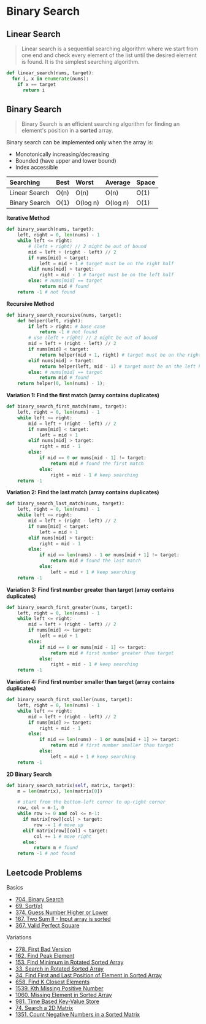 # Binary Search

## Linear Search

> Linear search is a sequential searching algorithm where we start from one end and check every element of the list until the desired element is found. It is the simplest searching algorithm.
```py
def linear_search(nums, target):
  for i, x in enumerate(nums):
    if x == target
      return i
```

## Binary Search

> Binary Search is an efficient searching algorithm for finding an element's position in a **sorted** array.

Binary search can be implemented only when the array is:
- Monotonically increasing/decreasing
- Bounded (have upper and lower bound)
- Index accessible

| Searching      | Best     | Worst    | Average  | Space     |
| :------------- | :------- | :------- | :------- | :-------- |
| Linear Search  | O(n)     | O(n)     | O(n)     | O(1)      |
| Binary Search  | O(1)     | O(log n) | O(log n) | O(1)      |

**Iterative Method**
```py
def binary_search(nums, target):
    left, right = 0, len(nums) - 1
    while left <= right:
        # (left + right) // 2 might be out of bound
        mid = left + (right - left) // 2
        if nums[mid] < target:
            left = mid + 1 # target must be on the right half
        elif nums[mid] > target:
            right = mid - 1 # target must be on the left half
        else: # nums[mid] == target
            return mid # found
    return -1 # not found
```

**Recursive Method**
```py
def binary_search_recursive(nums, target):
    def helper(left, right):
        if left > right: # base case
            return -1 # not found
        # use (left + right) // 2 might be out of bound
        mid = left + (right - left) // 2
        if nums[mid] < target:
            return helper(mid + 1, right) # target must be on the right half
        elif nums[mid] > target:
            return helper(left, mid - 1) # target must be on the left half
        else: # nums[mid] == target
            return mid # found
    return helper(0, len(nums) - 1);
```

**Variation 1: Find the first match (array contains duplicates)**
```py
def binary_search_first_match(nums, target):
    left, right = 0, len(nums) - 1
    while left <= right:
        mid = left + (right - left) // 2
        if nums[mid] < target:
            left = mid + 1
        elif nums[mid] > target:
            right = mid - 1
        else:
            if mid == 0 or nums[mid - 1] != target:
                return mid # found the first match
            else:
                right = mid - 1 # keep searching
    return -1
```

**Variation 2: Find the last match (array contains duplicates)**
```py
def binary_search_last_match(nums, target):
    left, right = 0, len(nums) - 1
    while left <= right:
        mid = left + (right - left) // 2
        if nums[mid] < target:
            left = mid + 1
        elif nums[mid] > target:
            right = mid - 1
        else:
            if mid == len(nums) - 1 or nums[mid + 1] != target:
                return mid # found the last match
            else:
                left = mid + 1 # keep searching
    return -1
```

**Variation 3: Find first number greater than target (array contains duplicates)**
```py
def binary_search_first_greater(nums, target):
    left, right = 0, len(nums) - 1
    while left <= right:
        mid = left + (right - left) // 2
        if nums[mid] <= target:
            left = mid + 1
        else:
            if mid == 0 or nums[mid - 1] <= target:
                return mid # first number greater than target
            else:
                right = mid - 1 # keep searching
    return -1
```

**Variation 4: Find first number smaller than target (array contains duplicates)**
```py
def binary_search_first_smaller(nums, target):
    left, right = 0, len(nums) - 1
    while left <= right:
        mid = left + (right - left) // 2
        if nums[mid] >= target:
            right = mid - 1
        else:
            if mid == len(nums) - 1 or nums[mid + 1] >= target:
                return mid # first number smaller than target
            else:
                left = mid + 1 # keep searching
    return -1
```

**2D Binary Search**
```py
def binary_search_matrix(self, matrix, target):
    m = len(matrix), len(matrix[0])

    # start from the bottom-left corner to up-right corner
    row, col = m-1, 0
    while row >= 0 and col <= n-1:
      if matrix[row][col] > target:
          row -= 1 # move up
      elif matrix[row][col] < target:
          col += 1 # move right
      else:
          return m # found
    return -1 # not found
```

## Leetcode Problems

Basics

- [704. Binary Search](https://leetcode.com/problems/binary-search/)
- [69. Sqrt(x)](https://leetcode.com/problems/sqrtx/)
- [374. Guess Number Higher or Lower](https://leetcode.com/problems/guess-number-higher-or-lower/)
- [167. Two Sum II - Input array is sorted](https://leetcode.com/problems/two-sum-ii-input-array-is-sorted/)
- [367. Valid Perfect Square](https://leetcode.com/problems/valid-perfect-square/)

Variations

- [278. First Bad Version](https://leetcode.com/problems/first-bad-version/)
- [162. Find Peak Element](https://leetcode.com/problems/find-peak-element/)
- [153. Find Minimum in Rotated Sorted Array](https://leetcode.com/problems/find-minimum-in-rotated-sorted-array/)
- [33. Search in Rotated Sorted Array](https://leetcode.com/problems/search-in-rotated-sorted-array/)
- [34. Find First and Last Position of Element in Sorted Array](https://leetcode.com/problems/find-first-and-last-position-of-element-in-sorted-array/)
- [658. Find K Closest Elements](https://leetcode.com/problems/find-k-closest-elements/)
- [1539. Kth Missing Positive Number](https://leetcode.com/problems/kth-missing-positive-number/submissions/)
- [1060. Missing Element in Sorted Array](https://leetcode.com/problems/missing-element-in-sorted-array)
- [981. Time Based Key-Value Store](https://leetcode.com/problems/time-based-key-value-store/)
- [74. Search a 2D Matrix](https://leetcode.com/problems/search-a-2d-matrix/)
- [1351. Count Negative Numbers in a Sorted Matrix](https://leetcode.com/problems/count-negative-numbers-in-a-sorted-matrix/)

